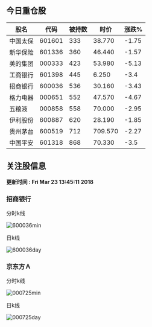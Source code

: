 
## 今日重仓股 

|股名|代码|被持数|时价|涨跌%|
|---|---|---|---|---|
|中国太保|601601|333|38.770|-1.75|
|新华保险|601336|360|46.440|-1.57|
|美的集团|000333|423|53.980|-5.13|
|工商银行|601398|445|6.250|-3.4|
|招商银行|600036|536|30.160|-3.43|
|格力电器|000651|552|47.570|-4.67|
|五粮液|000858|558|70.000|-2.95|
|伊利股份|600887|620|28.190|-1.85|
|贵州茅台|600519|712|709.570|-2.27|
|中国平安|601318|868|70.330|-3.5|

## 关注股信息
**更新时间 : Fri Mar 23 13:45:11 2018**
### 招商银行 
分时k线

![600036min](http://image.sinajs.cn/newchart/min/n/sh600036.gif)

日k线

![600036day](http://image.sinajs.cn/newchart/daily/n/sh600036.gif)

### 京东方Ａ 
分时k线

![000725min](http://image.sinajs.cn/newchart/min/n/sz000725.gif)

日k线

![000725day](http://image.sinajs.cn/newchart/daily/n/sz000725.gif)
